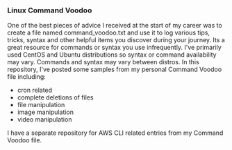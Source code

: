 ### Linux Command Voodoo

One of the best pieces of advice I received at the start of my career was to create a file named command_voodoo.txt and use it to log various tips, tricks, syntax and other helpful items you discover during your journey.  Its a great resource for commands or syntax you use infrequently.  I've primarily used CentOS and Ubuntu distributions so syntax or command availability may vary.  Commands and syntax may vary between distros.  In this repository, I've posted some samples from my personal Command Voodoo file including:

* cron related
* complete deletions of files
* file manipulation
* image manipulation
* video manipulation

I have a separate repository for AWS CLI related entries from my Command Voodoo file.
